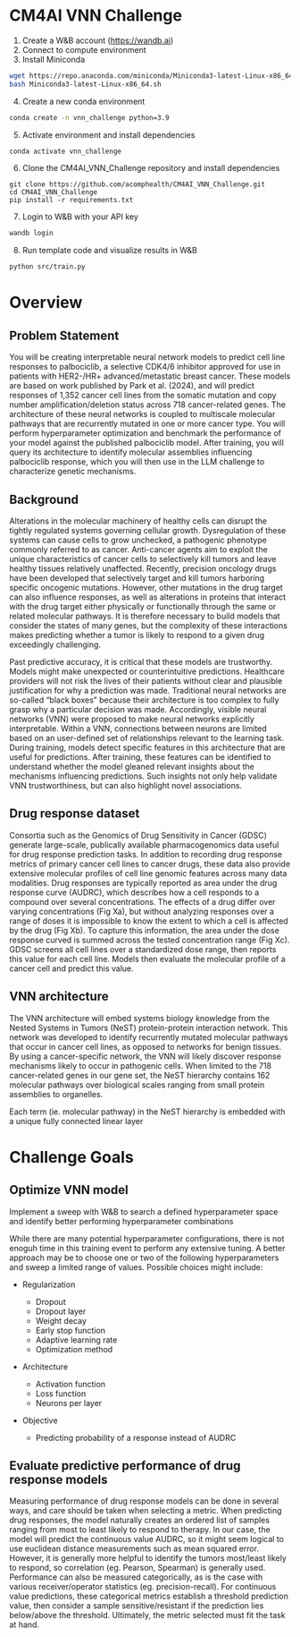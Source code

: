 # CM4AI VNN Challenge
1. Create a W&B account (https://wandb.ai)
2. Connect to compute environment
3. Install Miniconda
```bash
wget https://repo.anaconda.com/miniconda/Miniconda3-latest-Linux-x86_64.sh
bash Miniconda3-latest-Linux-x86_64.sh
```
4. Create a new conda environment
```bash
conda create -n vnn_challenge python=3.9
```
5. Activate environment and install dependencies
```bash
conda activate vnn_challenge
```
6. Clone the CM4AI_VNN_Challenge repository and install dependencies
```
git clone https://github.com/acomphealth/CM4AI_VNN_Challenge.git
cd CM4AI_VNN_Challenge
pip install -r requirements.txt
```
7. Login to W&B with your API key
```bash
wandb login
```
8. Run template code and visualize results in W&B
```bash
python src/train.py
```

# Overview
## Problem Statement
You will be creating interpretable neural network models to predict cell line responses to palbociclib, a selective CDK4/6 inhibitor approved for use in patients with HER2-/HR+ advanced/metastatic breast cancer. These models are based on work published by Park et al. (2024), and will predict responses of 1,352 cancer cell lines from the somatic mutation and copy number amplification/deletion status across 718 cancer-related genes. The architecture of these neural networks is coupled to multiscale molecular pathways that are recurrently mutated in one or more cancer type. You will perform hyperparameter optimization and benchmark the performance of your model against the published palbociclib model. After training, you will query its architecture to identify molecular assemblies influencing palbociclib response, which you will then use in the LLM challenge to characterize genetic mechanisms. 

## Background
Alterations in the molecular machinery of healthy cells can disrupt the tightly regulated systems governing cellular growth. Dysregulation of these systems can cause cells to grow unchecked, a pathogenic phenotype commonly referred to as cancer. Anti-cancer agents aim to exploit the unique characteristics of cancer cells to selectively kill tumors and leave healthy tissues relatively unaffected. Recently, precision oncology drugs have been developed that selectively target and kill tumors harboring specific oncogenic mutations. However, other mutations in the drug target can also influence responses, as well as alterations in proteins that interact with the drug target either physically or functionally through the same or related molecular pathways. It is therefore necessary to build models that consider the states of many genes, but the complexity of these interactions makes predicting whether a tumor is likely to respond to a given drug exceedingly challenging. 

Past predictive accuracy, it is critical that these models are trustworthy. Models might make unexpected or counterintuitive predictions. Healthcare providers will not risk the lives of their patients without clear and plausible justification for why a prediction was made. Traditional neural networks are so-called “black boxes” because their architecture is too complex to fully grasp why a particular decision was made. Accordingly, visible neural networks (VNN) were proposed to make neural networks explicitly interpretable. Within a VNN, connections between neurons are limited based on an user-defined set of relationships relevant to the learning task. During training, models detect specific features in this architecture that are useful for predictions. After training, these features can be identified to understand whether the model gleaned relevant insights about the mechanisms influencing predictions. Such insights not only help validate VNN trustworthiness, but can also highlight novel associations.

## Drug response dataset
Consortia such as the Genomics of Drug Sensitivity in Cancer (GDSC) generate large-scale, publically available pharmacogenomics data useful for drug response prediction tasks. In addition to recording drug response metrics of primary cancer cell lines to cancer drugs, these data also provide extensive molecular profiles of cell line genomic features across many data modalities. Drug responses are typically reported as area under the drug response curve (AUDRC), which describes how a cell responds to a compound over several concentrations. The effects of a drug differ over varying concentrations (Fig Xa), but without analyzing responses over a range of doses it is impossible to know the extent to which a cell is affected by the drug (Fig Xb). To capture this information, the area under the dose response curved is summed across the tested concentration range (Fig Xc). GDSC screens all cell lines over a standardized dose range, then reports this value for each cell line. Models then evaluate the molecular profile of a cancer cell and predict this value.

## VNN architecture
The VNN architecture will embed systems biology knowledge from the Nested Systems in Tumors (NeST) protein-protein interaction network. This network was developed to identify recurrently mutated molecular pathways that occur in cancer cell lines, as opposed to networks for benign tissues. By using a cancer-specific network, the VNN will likely discover response mechanisms likely to occur in pathogenic cells. When limited to the 718 cancer-related genes in our gene set, the NeST hierarchy contains 162 molecular pathways over biological scales ranging from small protein assemblies to organelles. 

Each term (ie. molecular pathway) in the NeST hierarchy is embedded with a unique fully connected linear layer 

# Challenge Goals

## Optimize VNN model
Implement a sweep with W&B to search a defined hyperparameter space and identify better performing hyperparameter combinations

While there are many potential hyperparameter configurations, there is not enoguh time in this training event to perform any extensive tuning. A better approach may be to choose one or two of the following hyperparameters and sweep a limited range of values. Possible choices might include:

* Regularization
  * Dropout
  * Dropout layer
  * Weight decay
  * Early stop function
  * Adaptive learning rate
  * Optimization method

* Architecture
  * Activation function
  * Loss function
  * Neurons per layer

* Objective
  * Predicting probability of a response instead of AUDRC

## Evaluate predictive performance of drug response models
Measuring performance of drug response models can be done in several ways, and care should be taken when selecting a metric. When predicting drug responses, the model naturally creates an ordered list of samples ranging from most to least likely to respond to therapy. In our case, the model will predict the continuous value AUDRC, so it might seem logical to use euclidean distance measurements such as mean squared error. However, it is generally more helpful to identify the tumors most/least likely to respond, so correlation (eg. Pearson, Spearman) is generally used. Performance can also be measured categorically, as is the case with various receiver/operator statistics (eg. precision-recall). For continuous value predictions, these categorical metrics establish a threshold prediction value, then consider a sample sensitive/resistant if the prediction lies below/above the threshold. Ultimately, the metric selected must fit the task at hand. 
